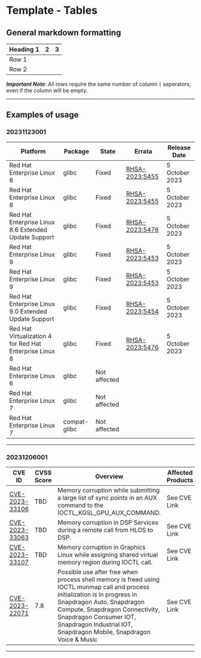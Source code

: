 # Template - Tables

## General markdown formatting

| Heading 1 | 2   | 3   |
| --------- | --- | --- |
| Row 1     |     |     |
| Row 2     |     |     |

***Important Note***: All rows require the same number of column `|` seperators, even if the column will be empty.

---

## Examples of usage

### 20231123001

| Platform                                                | Package      | State        | Errata                                                            | Release Date   |
| ------------------------------------------------------- | ------------ | ------------ | ----------------------------------------------------------------- | -------------- |
| Red Hat Enterprise Linux 8                              | glibc        | Fixed        | [RHSA-2023:5455](https://access.redhat.com/errata/RHSA-2023:5455) | 5 October 2023 |
| Red Hat Enterprise Linux 8                              | glibc        | Fixed        | [RHSA-2023:5455](https://access.redhat.com/errata/RHSA-2023:5455) | 5 October 2023 |
| Red Hat Enterprise Linux 8.6 Extended Update Support    | glibc        | Fixed        | [RHSA-2023:5476](https://access.redhat.com/errata/RHSA-2023:5476) | 5 October 2023 |
| Red Hat Enterprise Linux 9                              | glibc        | Fixed        | [RHSA-2023:5453](https://access.redhat.com/errata/RHSA-2023:5453) | 5 October 2023 |
| Red Hat Enterprise Linux 9                              | glibc        | Fixed        | [RHSA-2023:5453](https://access.redhat.com/errata/RHSA-2023:5453) | 5 October 2023 |
| Red Hat Enterprise Linux 9.0 Extended Update Support    | glibc        | Fixed        | [RHSA-2023:5454](https://access.redhat.com/errata/RHSA-2023:5454) | 5 October 2023 |
| Red Hat Virtualization 4 for Red Hat Enterprise Linux 8 | glibc        | Fixed        | [RHSA-2023:5476](https://access.redhat.com/errata/RHSA-2023:5476) | 5 October 2023 |
| Red Hat Enterprise Linux 6                              | glibc        | Not affected |                                                                   |                |
| Red Hat Enterprise Linux 7                              | glibc        | Not affected |                                                                   |                |
| Red Hat Enterprise Linux 7                              | compat-glibc | Not affected |                                                                   |                |

---

### 20231206001

| CVE ID                                                            | CVSS Score | Overview                                                                                                                                                                                                                                                                                      | Affected Products | Vendor Bulletin                                                                                       |
| ----------------------------------------------------------------- | ---------- | --------------------------------------------------------------------------------------------------------------------------------------------------------------------------------------------------------------------------------------------------------------------------------------------- | ----------------- | ----------------------------------------------------------------------------------------------------- |
| [CVE-2023-33106](https://www.cve.org/CVERecord?id=CVE-2023-33106) | TBD        | Memory corruption while submitting a large list of sync points in an AUX command to the IOCTL_KGSL_GPU_AUX_COMMAND.                                                                                                                                                                           | See CVE Link      | [Vendor Bulletin](https://www.qualcomm.com/company/product-security/bulletins/december-2023-bulletin) |
| [CVE-2023-33063](https://www.cve.org/CVERecord?id=CVE-2023-33063) | TBD        | Memory corruption in DSP Services during a remote call from HLOS to DSP.                                                                                                                                                                                                                      | See CVE Link      | [Vendor Bulletin](https://www.qualcomm.com/company/product-security/bulletins/december-2023-bulletin) |
| [CVE-2023-33107](https://www.cve.org/CVERecord?id=CVE-2023-33107) | TBD        | Memory corruption in Graphics Linux while assigning shared virtual memory region during IOCTL call.                                                                                                                                                                                           | See CVE Link      | [Vendor Bulletin](https://www.qualcomm.com/company/product-security/bulletins/december-2023-bulletin) |
| [CVE-2023-22071](https://www.cve.org/CVERecord?id=CVE-2023-22071) | 7.8        | Possible use after free when process shell memory is freed using IOCTL munmap call and process initialization is in progress in Snapdragon Auto, Snapdragon Compute, Snapdragon Connectivity, Snapdragon Consumer IOT, Snapdragon Industrial IOT, Snapdragon Mobile, Snapdragon Voice & Music | See CVE Link      | [Vendor Bulletin](https://www.qualcomm.com/company/product-security/bulletins/may-2022-bulletin)      |

---
